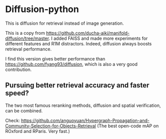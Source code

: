 # Diffusion-python
This is diffusion for retrieval instead of image generation. 

This is a copy from https://github.com/ducha-aiki/manifold-diffusion/tree/master. I added FAISS and made more experiments for different features and R1M distractors. Indeed, diffusion always boosts retrieval performance.

I find this version gives better performance than https://github.com/fyang93/diffusion, which is also a very good contribution. 

## Pursuing better retrieval accuracy and faster speed?
The two most famous reranking methods, diffusion and spatial verification, can be combined.

Check: https://github.com/anguoyuan/Hypergraph-Propagation-and-Community-Selection-for-Objects-Retrieval (The best open-code mAP on ROxford and RParis. Very fast.)





